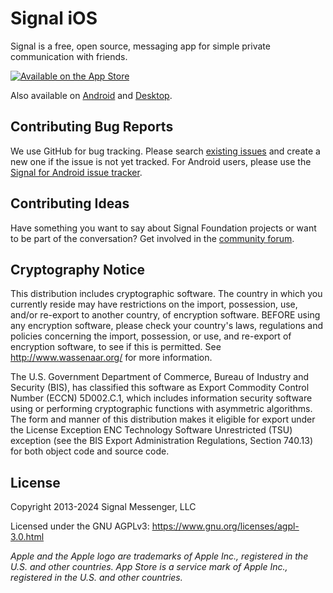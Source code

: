 # Signal iOS

Signal is a free, open source, messaging app for simple private communication with friends.

[![Available on the App Store](http://cl.ly/WouG/Download_on_the_App_Store_Badge_US-UK_135x40.svg)](https://apps.apple.com/app/id874139669)

Also available on [Android](https://github.com/signalapp/signal-android) and [Desktop](https://github.com/signalapp/signal-desktop).

## Contributing Bug Reports

We use GitHub for bug tracking. Please search [existing issues](https://github.com/signalapp/signal-ios/issues) and create a new one if the issue is not yet tracked. For Android users, please use the [Signal for Android issue tracker](https://github.com/signalapp/signal-android/issues).

## Contributing Ideas

Have something you want to say about Signal Foundation projects or want to be part of the conversation? Get involved in the [community forum](https://community.signalusers.org).

## Cryptography Notice

This distribution includes cryptographic software. The country in which you currently reside may have restrictions on the import, possession, use, and/or re-export to another country, of encryption software.
BEFORE using any encryption software, please check your country's laws, regulations and policies concerning the import, possession, or use, and re-export of encryption software, to see if this is permitted.
See <http://www.wassenaar.org/> for more information.

The U.S. Government Department of Commerce, Bureau of Industry and Security (BIS), has classified this software as Export Commodity Control Number (ECCN) 5D002.C.1, which includes information security software using or performing cryptographic functions with asymmetric algorithms.
The form and manner of this distribution makes it eligible for export under the License Exception ENC Technology Software Unrestricted (TSU) exception (see the BIS Export Administration Regulations, Section 740.13) for both object code and source code.

## License

Copyright 2013-2024 Signal Messenger, LLC

Licensed under the GNU AGPLv3: https://www.gnu.org/licenses/agpl-3.0.html

_Apple and the Apple logo are trademarks of Apple Inc., registered in the U.S. and other countries. App Store is a service mark of Apple Inc., registered in the U.S. and other countries._
